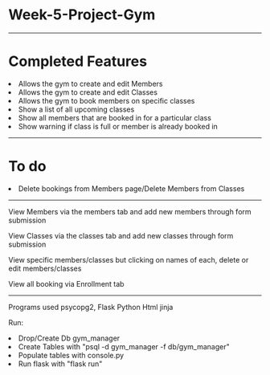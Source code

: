 # Week-5-Project-Gym
<hr>
<h1>Completed Features</h1>
<li>Allows the gym to create and edit Members
<li>Allows the gym to create and edit Classes
<li>Allows the gym to book members on specific classes
<li>Show a list of all upcoming classes
<li>Show all members that are booked in for a particular class
<li>Show warning if class is full or member is already booked in
<hr>
<h1>To do</h1>
<li>Delete bookings from Members page/Delete Members from Classes


<hr>

<p>View Members via the members tab and add new members through form submission</p>
<p>View Classes via the classes tab and add new classes through form submission</p>
<p>View specific members/classes but clicking on names of each, delete or edit members/classes</p>
<p>View all booking via Enrollment tab</p>

<hr>
Programs used psycopg2, Flask  Python Html jinja

Run:
<li>Drop/Create Db gym_manager
<li>Create Tables with "psql -d gym_manager -f db/gym_manager"
<li>Populate tables with console.py
<li>Run flask with "flask run"
